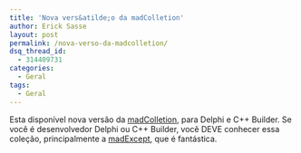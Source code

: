 ```yaml
---
title: 'Nova vers&atilde;o da madColletion'
author: Erick Sasse
layout: post
permalink: /nova-verso-da-madcolletion/
dsq_thread_id:
  - 314409731
categories:
  - Geral
tags:
  - Geral
---
```

Esta dispon&iacute;vel nova vers&atilde;o da [madColletion][1], para Delphi e C++ Builder. Se voc&ecirc; &eacute; desenvolvedor Delphi ou C++ Builder, voc&ecirc; DEVE conhecer essa cole&ccedil;&atilde;o, principalmente a [madExcept][2], que &eacute; fant&aacute;stica.

 [1]: http://www.madshi.net/
 [2]: http://help.madshi.net/madExcept.htm